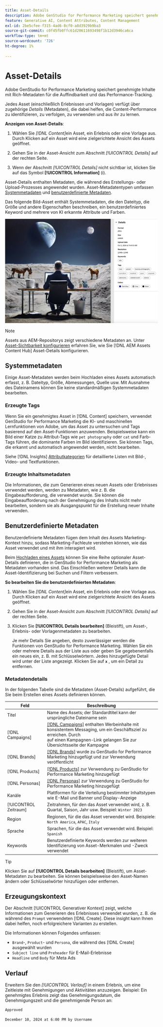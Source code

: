 ```yaml
---
title: Asset-Details
description: Adobe GenStudio for Performance Marketing speichert genehmigte Inhalte mit Rich-Metadaten, um die Suche und die Leistung zu verfolgen.
feature: Generative AI, Content Attributes, Content Management
exl-id: 2be5cfee-f315-4ad6-8cf0-a8d3929b9ba3
source-git-commit: c0f45fb0ffc61d20611693498f1b12d3946ca6ca
workflow-type: tm+mt
source-wordcount: '726'
ht-degree: 1%

---
```


# Asset-Details

Adobe GenStudio for Performance Marketing speichert genehmigte Inhalte mit Rich-Metadaten für die Auffindbarkeit und das Performance-Tracking.

Jedes Asset (einschließlich Erlebnissen und Vorlagen) verfügt über zugehörige _Details_ (Metadaten), die dabei helfen, die Content-Performance zu identifizieren, zu verfolgen, zu verwenden und aus ihr zu lernen.

**Anzeigen von Asset-Details**:

1. Wählen Sie _[!DNL Content]_&#x200B;ein Asset, ein Erlebnis oder eine Vorlage aus. Durch Klicken auf ein Asset wird eine zielgerichtete Ansicht des Assets geöffnet.

1. Gehen Sie in der Asset-Ansicht zum Abschnitt _[!UICONTROL Details]_ auf der rechten Seite.

1. Wenn der Abschnitt _[!UICONTROL Details]_ nicht sichtbar ist, klicken Sie auf das Symbol **[!UICONTROL Information]** (i).

Asset-Details enthalten Metadaten, die während des Erstellungs- oder Upload-Prozesses angewendet wurden. Asset-Metadatentypen umfassen [Systemmetadaten](#system-metadata) und [benutzerdefinierte Metadaten](#user-defined-metadata).

Das folgende Bild-Asset enthält Systemmetadaten, die den Dateityp, die Größe und andere Eigenschaften beschreiben, ein benutzerdefiniertes Keyword und mehrere von KI erkannte Attribute und Farben.

![Details eines Assets mit mehreren Tags](/help/assets/content-asset-details.png)

>[!NOTE]
>
>Assets aus AEM-Repositorys zeigt verschiedene Metadaten an. Unter [Asset-Sichtbarkeit konfigurieren](connect-aem-repo.md#step-4-configure-asset-visibility) erfahren Sie, wie Sie [!DNL AEM Assets Content Hub] Asset-Details konfigurieren.

## Systemmetadaten

Einige Asset-Metadaten werden beim Hochladen eines Assets automatisch erfasst, z. B. Dateityp, Größe, Abmessungen, Quelle usw. Mit Ausnahme des Dateinamens können Sie keine standardmäßigen Systemmetadaten bearbeiten.

### Erzeugte Tags

Wenn Sie ein genehmigtes Asset in [!DNL Content] speichern, verwendet GenStudio for Performance Marketing die KI- und maschinellen Lernfunktionen von Adobe, um das Asset zu untersuchen und Tags basierend auf den Asset-Funktionen anzuwenden. Beispielsweise kann ein Bild einer Katze zu Attribut-Tags wie `pet photography` oder `cat` und Farb-Tags führen, die dominante Farben im Bild identifizieren. Sie können Tags, die erkannt und automatisch angewendet werden, nicht bearbeiten.

Siehe [!DNL Insights] [Attributkategorien](/help/user-guide/insights/attributes.md#categories) für detaillierte Listen mit Bild-, Video- und Textfunktionen.

### Erzeugte Inhaltsmetadaten

Die Informationen, die zum Generieren eines neuen Assets oder Erlebnisses verwendet werden, werden zu Metadaten, wie z. B. die Eingabeaufforderung, die verwendet wurde. Sie können die Eingabeaufforderung nach der Genehmigung des Inhalts nicht mehr bearbeiten, sondern sie als Ausgangspunkt für die Erstellung neuer Inhalte verwenden.

## Benutzerdefinierte Metadaten

Benutzerdefinierte Metadaten fügen dem Inhalt des Assets Marketing-Kontext hinzu, sodass Marketing-Fachleute verstehen können, wie das Asset verwendet und mit ihm interagiert wird.

Beim [Hochladen eines Assets](/help/user-guide/content/manage-assets.md#add-assets) können Sie eine Reihe optionaler Asset-Details definieren, die in GenStudio for Performance Marketing als Metadaten vorhanden sind. Das Einschließen weiterer Details kann die Asset-Identifizierung bei Suchen und Filtern verbessern.

**So bearbeiten Sie die benutzerdefinierten Metadaten**:

1. Wählen Sie _[!DNL Content]_&#x200B;ein Asset, ein Erlebnis oder eine Vorlage aus. Durch Klicken auf ein Asset wird eine zielgerichtete Ansicht des Assets geöffnet.

1. Gehen Sie in der Asset-Ansicht zum Abschnitt _[!UICONTROL Details]_ auf der rechten Seite.

1. Klicken Sie **[!UICONTROL Details bearbeiten]** (Bleistift), um Asset-, Erlebnis- oder Vorlagenmetadaten zu bearbeiten.

   Je mehr Details Sie angeben, desto zuverlässiger werden die Funktionen von GenStudio for Performance Marketing. Wählen Sie ein oder mehrere Details aus der Liste aus oder geben Sie gegebenenfalls ein neues ein, z. B. mit Schlüsselwörtern. Jedes hinzugefügte Detail wird unter der Liste angezeigt. Klicken Sie auf **`x`** , um ein Detail zu entfernen.

### Metadatendetails

In der folgenden Tabelle sind die Metadaten (Asset-Details) aufgeführt, die Sie beim Erstellen eines Assets definieren können.

| Feld | Beschreibung |
| -------------- | ----------- |
| Titel | Name des Assets; der Standardtitel kann der ursprüngliche Dateiname sein |
| [!DNL Campaigns] | [[!DNL Campaigns]](/help/user-guide/campaigns/overview.md) enthalten Werbeinhalte mit konsistentem Messaging, um ein Geschäftsziel zu erreichen. Durch <br> auf einen Kampagnen-Link gelangen Sie zur Übersichtsseite der Kampagne |
| [!DNL Brands] | [[!DNL Brands]](/help/user-guide/guidelines/brands.md) wurde zu GenStudio for Performance Marketing hinzugefügt und zur Verwendung veröffentlicht |
| [!DNL Products] | [[!DNL Products]](/help/user-guide/guidelines/products.md) zur Verwendung zu GenStudio for Performance Marketing hinzugefügt |
| [!DNL Personas] | [[!DNL Personas]](/help/user-guide/guidelines/personas.md) zur Verwendung zu GenStudio for Performance Marketing hinzugefügt |
| Kanäle | Plattformen für die Verteilung bestimmter Inhaltstypen wie E-Mail und Banner und Display-Anzeige |
| [!UICONTROL Zeitraum] | Zeitrahmen, für den das Asset verwendet wird, z. B. Quartal, Saison, Jahr usw. Beispiel: `Winter 2023` |
| Region | Regionen, für die das Asset verwendet wird. Beispiele: `North America`, `APAC`, `Italy` |
| Sprache | Sprachen, für die das Asset verwendet wird. Beispiel: `Spanish` |
| Keywords | Benutzerdefinierte Keywords werden zur weiteren Identifizierung von Asset-Merkmalen und -Zweck verwendet |

>[!TIP]
>
>Klicken Sie auf **[!UICONTROL Details bearbeiten]** (Bleistift), um Asset-Metadaten zu bearbeiten. Sie können beispielsweise den Asset-Namen ändern oder Schlüsselwörter hinzufügen oder entfernen.

## Erzeugungskontext

Der Abschnitt [!UICONTROL Generativer Kontext] zeigt, welche Informationen zum Generieren des Erlebnisses verwendet wurden, z. B. die während des `Prompt` verwendeten [!DNL Create]. Diese insight kann Ihnen dabei helfen, noch erfolgreichere Varianten zu erstellen.

Die Informationen können Folgendes umfassen:

- `Brand`-, `Product`- und `Persona`, die während des [!DNL Create] ausgewählt wurden
- `Subject line` und `Preheader` für E-Mail-Erlebnisse
- `Headline` und `Body` für Meta Ads

## Verlauf

Erweitern Sie den _[!UICONTROL Verlauf]_ in einem Erlebnis, um eine Zeitleiste mit Genehmigungen und Aktivitäten anzuzeigen. Beispiel: Ein genehmigtes Erlebnis zeigt das Genehmigungsdatum, die Genehmigungszeit und die genehmigende Person an:

```
Approved

December 10, 2024 at 6:00 PM by Username
```
